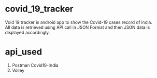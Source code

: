 # covid_19_tracker
Void 19 tracker is android app to show the Covid-19 cases record of India.
All data is retrieved using API call in JSON Format and then JSON data is displayed accordingly.

# api_used
1. Postman Covid19-India
2. Volley
